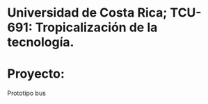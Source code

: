 # Universidad de Costa Rica; TCU-691: Tropicalización de la tecnología.

# Proyecto: 
Prototipo bus
